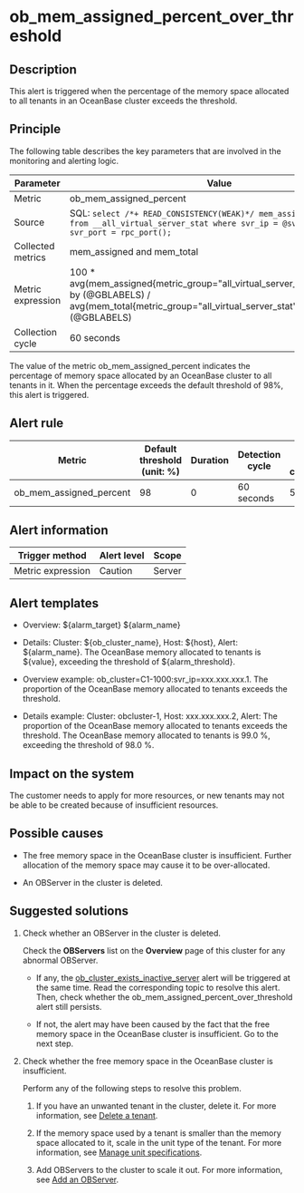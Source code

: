ob_mem_assigned_percent_over_threshold
===========================================================

**Description**
------------------------------------

This alert is triggered when the percentage of the memory space allocated to all tenants in an OceanBase cluster exceeds the threshold.

Principle
------------------------------

The following table describes the key parameters that are involved in the monitoring and alerting logic.

|     Parameter     |                                                                                                  Value                                                                                                   |
|-------------------|----------------------------------------------------------------------------------------------------------------------------------------------------------------------------------------------------------|
| Metric            | ob_mem_assigned_percent                                                                                                                                                                                  |
| Source            | SQL: ```select /*+ READ_CONSISTENCY(WEAK)*/ mem_assigned,mem_total from __all_virtual_server_stat where svr_ip = @svr_ip and svr_port = rpc_port(); ```  |
| Collected metrics | mem_assigned and mem_total                                                                                                                                                                               |
| Metric expression | 100 \* avg(mem_assigned{metric_group="all_virtual_server_stat",@LABELS}) by (@GBLABELS) / avg(mem_total{metric_group="all_virtual_server_stat",@LABELS}) by (@GBLABELS)                                  |
| Collection cycle  | 60 seconds                                                                                                                                                                                               |

The value of the metric ob_mem_assigned_percent indicates the percentage of memory space allocated by an OceanBase cluster to all tenants in it. When the percentage exceeds the default threshold of 98%, this alert is triggered.

**Alert rule**
-----------------------------------

|         Metric          | Default threshold (unit: %) | Duration | Detection cycle | Time before clearance |
|-------------------------|-----------------------------|----------|-----------------|-----------------------|
| ob_mem_assigned_percent | 98                          | 0        | 60 seconds      | 5 minutes             |

**Alert information**
------------------------------------------

|  Trigger method   | Alert level | Scope  |
|-------------------|-------------|--------|
| Metric expression | Caution     | Server |

**Alert templates**
----------------------------------------

* Overview: \${alarm_target} \${alarm_name}

* Details: Cluster: \${ob_cluster_name}, Host: \${host}, Alert: \${alarm_name}. The OceanBase memory allocated to tenants is \${value}, exceeding the threshold of ${alarm_threshold}.

* Overview example: ob_cluster=C1-1000:svr_ip=xxx.xxx.xxx.1. The proportion of the OceanBase memory allocated to tenants exceeds the threshold.

* Details example: Cluster: obcluster-1, Host: xxx.xxx.xxx.2, Alert: The proportion of the OceanBase memory allocated to tenants exceeds the threshold. The OceanBase memory allocated to tenants is 99.0 %, exceeding the threshold of 98.0 %.

**Impact on the system**
---------------------------------------------

The customer needs to apply for more resources, or new tenants may not be able to be created because of insufficient resources.

**Possible causes**
----------------------------------------

* The free memory space in the OceanBase cluster is insufficient. Further allocation of the memory space may cause it to be over-allocated.

* An OBServer in the cluster is deleted.

Suggested solutions
----------------------------------------

1. Check whether an OBServer in the cluster is deleted.

   Check the **OBServers** list on the **Overview** page of this cluster for any abnormal OBServer.
   * If any, the [ob_cluster_exists_inactive_server](../200.ob-alert/400.ob_cluster_exists_inactive_server.md) alert will be triggered at the same time. Read the corresponding topic to resolve this alert. Then, check whether the ob_mem_assigned_percent_over_threshold alert still persists.

   * If not, the alert may have been caused by the fact that the free memory space in the OceanBase cluster is insufficient. Go to the next step.

2. Check whether the free memory space in the OceanBase cluster is insufficient.

   Perform any of the following steps to resolve this problem.
   1. If you have an unwanted tenant in the cluster, delete it. For more information, see [Delete a tenant](../../400.user-guide-2/500.tenant-functions/200.manage-basic-tenant-operations/500.delete-a-tenant.md).

   2. If the memory space used by a tenant is smaller than the memory space allocated to it, scale in the unit type of the tenant. For more information, see [Manage unit specifications](../../400.user-guide-2/500.tenant-functions/200.manage-basic-tenant-operations/200.unit-specification-management.md).

   3. Add OBServers to the cluster to scale it out. For more information, see [Add an OBServer](../../400.user-guide-2/400.cluster-features/200.basic-operations/700.manage-observer/100.add-an-observer.md).
